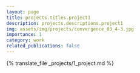 ```yaml
---
layout: page
title: projects.titles.project1
description: projects.descriptions.project1
img: assets/img/projects/convergence_03_4-3.jpg
importance: 1
category: work
related_publications: false
---
```


{% translate_file _projects/1_project.md %}
